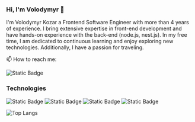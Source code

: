 ### Hi, I'm Volodymyr 👋

I'm Volodymyr Kozar a Frontend Software Engineer with more than 4 years of experience.
I bring extensive expertise in front-end development and have hands-on experience with the back-end (node.js, nest.js). In my free time, I am dedicated to continuous learning and enjoy exploring new technologies. Additionally, I have a passion for traveling.

📫 How to reach me:

![Static Badge](https://img.shields.io/badge/LinkedIn-blue?style=flat&logo=linkedin&cacheSeconds=https%3A%2F%2Fwww.linkedin.com%2Fin%2Fvova-kozar-385b65b7%2F)

### Technologies

![Static Badge](https://img.shields.io/badge/-React-61DBFB?style=for-the-badge&labelColor=black&logo=react&logoColor=61DBFB)
![Static Badge](https://img.shields.io/badge/-Javascript-F0DB4F?style=for-the-badge&labelColor=black&logo=javascript&logoColor=F0DB4F)
![Static Badge](https://img.shields.io/badge/-Typescript-007acc?style=for-the-badge&labelColor=black&logo=typescript&logoColor=007acc)
![Static Badge](https://img.shields.io/badge/-Nodejs-3C873A?style=for-the-badge&labelColor=black&logo=node.js&logoColor=3C873A)

![Top Langs](https://github-readme-stats.vercel.app/api/top-langs/?username=kozar1994&layout=compact)

<!--
![Volodymyr's GitHub stats](https://github-readme-stats.vercel.app/api?username=kozar1994&show_icons=true&theme=transparent)

**kozar1994/kozar1994** is a ✨ _special_ ✨ repository because its `README.md` (this file) appears on your GitHub profile.

Here are some ideas to get you started:

- 🔭 I’m currently working on ...
- 🌱 I’m currently learning ...
- 👯 I’m looking to collaborate on ...
- 🤔 I’m looking for help with ...
- 💬 Ask me about ...
- 📫 How to reach me: ...
- 😄 Pronouns: ...
- ⚡ Fun fact: ...
-->
